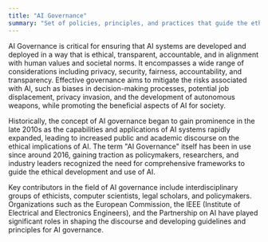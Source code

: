 ```yaml
---
title: "AI Governance"
summary: "Set of policies, principles, and practices that guide the ethical development, deployment, and regulation of artificial intelligence technologies."
---
```

AI Governance is critical for ensuring that AI systems are developed and deployed in a way that is ethical, transparent, accountable, and in alignment with human values and societal norms. It encompasses a wide range of considerations including privacy, security, fairness, accountability, and transparency. Effective governance aims to mitigate the risks associated with AI, such as biases in decision-making processes, potential job displacement, privacy invasion, and the development of autonomous weapons, while promoting the beneficial aspects of AI for society.

Historically, the concept of AI governance began to gain prominence in the late 2010s as the capabilities and applications of AI systems rapidly expanded, leading to increased public and academic discourse on the ethical implications of AI. The term "AI Governance" itself has been in use since around 2016, gaining traction as policymakers, researchers, and industry leaders recognized the need for comprehensive frameworks to guide the ethical development and use of AI.

Key contributors in the field of AI governance include interdisciplinary groups of ethicists, computer scientists, legal scholars, and policymakers. Organizations such as the European Commission, the IEEE (Institute of Electrical and Electronics Engineers), and the Partnership on AI have played significant roles in shaping the discourse and developing guidelines and principles for AI governance.

